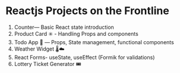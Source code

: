 # Reactjs Projects on the Frontline
1) Counter— Basic React state introduction 
2) Product Card ✳️ - Handling Props and components
3) Todo App 📑 — Props, State management, functional components
4) Weather Widget 🌡️☁️
5) React Forms- useState, useEffect  (Formik for validations)
6) Lottery Ticket Generator 🎟️
